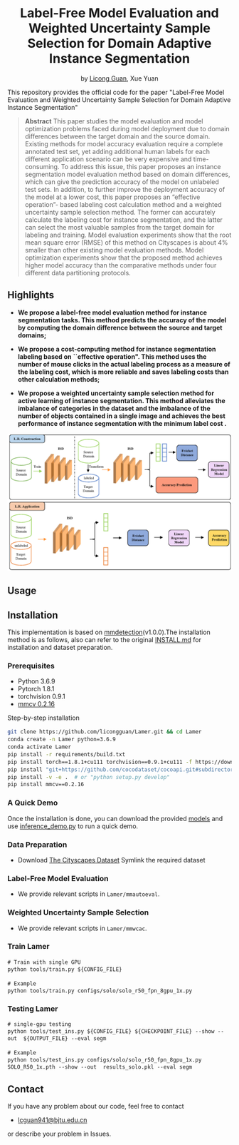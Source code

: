 <div align="center"> 

# Label-Free Model Evaluation and Weighted Uncertainty Sample Selection for Domain Adaptive Instance Segmentation
by [Licong Guan](https://licongguan.github.io/), Xue Yuan

</div>

This repository provides the official code for the paper "Label-Free Model Evaluation and Weighted Uncertainty Sample Selection for Domain Adaptive Instance Segmentation"

> **Abstract** 
This paper studies the model evaluation and model optimization problems faced
during model deployment due to domain differences between the target domain
and the source domain. Existing methods for model accuracy evaluation require
a complete annotated test set, yet adding additional human labels for each different
application scenario can be very expensive and time-consuming. To address
this issue, this paper proposes an instance segmentation model evaluation
method based on domain differences, which can give the prediction accuracy of
the model on unlabeled test sets. In addition, to further improve the deployment
accuracy of the model at a lower cost, this paper proposes an “effective operation”-
based labeling cost calculation method and a weighted uncertainty sample selection
method. The former can accurately calculate the labeling cost for instance
segmentation, and the latter can select the most valuable samples from the target
domain for labeling and training. Model evaluation experiments show that the root
mean square error (RMSE) of this method on Cityscapes is about 4% smaller than
other existing model evaluation methods. Model optimization experiments show
that the proposed method achieves higher model accuracy than the comparative
methods under four different data partitioning protocols.

## Highlights

- **We propose a label-free model evaluation method for instance segmentation tasks. This method predicts the accuracy of the model by computing the domain difference between the source and target domains;** 

- **We propose a cost-computing method for instance segmentation labeling based on ``effective operation". This method uses the number of mouse clicks in the actual labeling process as a measure of the labeling cost, which is more reliable and saves labeling costs than other calculation methods;** 

- **We propose a weighted uncertainty sample selection method for active learning of instance segmentation. This method alleviates the imbalance of categories in the dataset and the imbalance of the number of objects contained in a single image and achieves the best performance of instance segmentation with the minimum label cost .** 

![image](./img/pipeline.png)

## Usage

## Installation

This implementation is based on [mmdetection](https://github.com/open-mmlab/mmdetection)(v1.0.0).The installation method is as follows, also can refer to the original [INSTALL.md](docs/INSTALL.md) for installation and dataset preparation.

### Prerequisites
- Python 3.6.9
- Pytorch 1.8.1
- torchvision 0.9.1
- [mmcv 0.2.16](https://github.com/open-mmlab/mmcv/tree/v0.2.16)

Step-by-step installation

```bash
git clone https://github.com/licongguan/Lamer.git && cd Lamer
conda create -n Lamer python=3.6.9
conda activate Lamer
pip install -r requirements/build.txt
pip install torch==1.8.1+cu111 torchvision==0.9.1+cu111 -f https://download.pytorch.org/whl/torch_stable.html
pip install "git+https://github.com/cocodataset/cocoapi.git#subdirectory=PythonAPI" 
pip install -v -e .  # or "python setup.py develop"
pip install mmcv==0.2.16
```
### A Quick Demo

Once the installation is done, you can download the provided [models](https://cloudstor.aarnet.edu.au/plus/s/dXz11J672ax0Z1Q/download) and use [inference_demo.py](demo/inference_demo.py) to run a quick demo.

### Data Preparation

- Download [The Cityscapes Dataset](https://www.cityscapes-dataset.com/)
Symlink the required dataset

### Label-Free Model Evaluation

- We provide relevant scripts in `Lamer/mmautoeval`.


### Weighted Uncertainty Sample Selection

- We provide relevant scripts in `Lamer/mmwcac`.

### Train Lamer

```shell
# Train with single GPU
python tools/train.py ${CONFIG_FILE}

# Example
python tools/train.py configs/solo/solo_r50_fpn_8gpu_1x.py
```

### Testing Lamer

```shell
# single-gpu testing
python tools/test_ins.py ${CONFIG_FILE} ${CHECKPOINT_FILE} --show --out  ${OUTPUT_FILE} --eval segm

# Example
python tools/test_ins.py configs/solo/solo_r50_fpn_8gpu_1x.py  SOLO_R50_1x.pth --show --out  results_solo.pkl --eval segm
```


## Contact

If you have any problem about our code, feel free to contact

- [lcguan941@bjtu.edu.cn](lcguan941@bjtu.edu.cn)

or describe your problem in Issues.